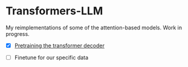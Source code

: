 # Transformers-LLM
My reimplementations of some of the attention-based models. Work in progress. 
- [x] [Pretraining the transformer decoder](/Transformer_decoder_GPT.py)
- [ ] Finetune for our specific data 

